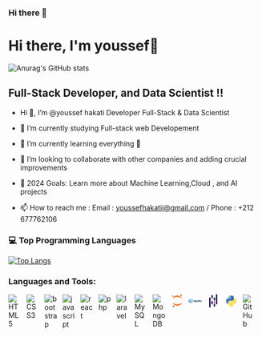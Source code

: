 ### Hi there 👋

# Hi there, I'm youssef👋 

![Anurag's GitHub stats](https://github-readme-stats.vercel.app/api?username=hakaty&theme=radical&show_icons=true)
## Full-Stack Developer, and Data Scientist !!
-  Hi 👋, I’m @youssef hakati Developer Full-Stack & Data Scientist

- 🌱 I’m currently studying  Full-stack web Developement  <br>
- 📖 I’m currently learning everything 🤣 <br>
- 👯 I’m looking to collaborate with other companies and adding crucial improvements
- 🥅 2024 Goals: Learn more about Machine Learning,Cloud , and AI projects  <br>
- 📫 How to reach me : Email : youssefhakatii@gmail.com / Phone : +212 677762106 <br>

### 💻 Top Programming Languages

[![Top Langs](https://github-readme-stats.vercel.app/api/top-langs/?username=hakaty&layout=compact&theme=tokyonight)](https://github.com/anuraghazra/github-readme-stats)

### Languages and Tools:
<img align="left" alt="HTML5" width="26px" src="https://cdn.jsdelivr.net/gh/devicons/devicon/icons/html5/html5-original.svg" style="padding-right:10px;" />
<img align="left" alt="CSS3" width="26px" src="https://cdn.jsdelivr.net/gh/devicons/devicon/icons/css3/css3-original.svg" style="padding-right:10px;" />
<img align="left" alt="bootstrap" width="26px" src="https://cdn.jsdelivr.net/gh/devicons/devicon/icons/bootstrap/bootstrap-original.svg" style="padding-right:10px;" />
<img align="left" alt="javascript" width="26px" src="https://cdn.jsdelivr.net/gh/devicons/devicon/icons/javascript/javascript-original.svg" style="padding-right:10px;" />
<img align="left" alt="react" width="26px" src="https://cdn.jsdelivr.net/gh/devicons/devicon/icons/react/react-original.svg" style="padding-right:10px;" />
<img align="left" alt="php" width="26px" src="https://cdn.jsdelivr.net/gh/devicons/devicon/icons/php/php-original.svg" style="padding-right:10px;" />
<img align="left" alt="laravel" width="26px" src="https://cdn.jsdelivr.net/gh/devicons/devicon/icons/laravel/laravel-original.svg" style="padding-right:10px;" />
<img align="left" alt="MySQL" width="26px" src="https://cdn.jsdelivr.net/gh/devicons/devicon/icons/mysql/mysql-original.svg" style="padding-right:10px;" />
<img align="left" alt="MongoDB" width="26px" src="https://cdn.jsdelivr.net/gh/devicons/devicon/icons/mongodb/mongodb-original.svg" style="padding-right:10px;" />

<img align="left" alt="Jupyter" width="26px" src="https://github.com/devicons/devicon/blob/master/icons/jupyter/jupyter-original.svg" style="padding-right:10px;" />
<img align="left" alt="Numpy" width="26px" src="https://github.com/devicons/devicon/blob/master/icons/numpy/numpy-original-wordmark.svg" style="padding-right:10px;" />
<img align="left" alt="Pandas" width="26px" src="https://github.com/devicons/devicon/blob/master/icons/pandas/pandas-original.svg" style="padding-right:10px;" />
<img align="left" alt="Python" width="26px" src="https://github.com/devicons/devicon/blob/master/icons/python/python-original.svg" style="padding-right:10px;" />
<img align="left" alt="GitHub" width="26px" src="https://user-images.githubusercontent.com/3369400/139447912-e0f43f33-6d9f-45f8-be46-2df5bbc91289.png" style="padding-right:10px;" />



